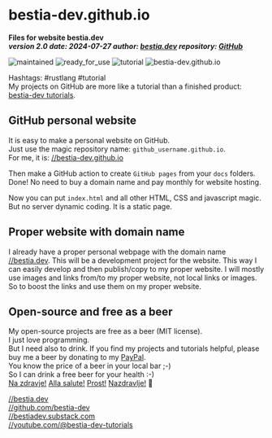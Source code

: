 [//]: # (auto_md_to_doc_comments segment start A)

# bestia-dev.github.io

**Files for website bestia.dev**  
***version 2.0 date: 2024-07-27  author: [bestia.dev](https://bestia.dev) repository: [GitHub](https://github.com/bestia-dev/bestia-dev.github.io)***  

 ![maintained](https://img.shields.io/badge/maintained-green)
 ![ready_for_use](https://img.shields.io/badge/ready_for_use-green)
 ![tutorial](https://img.shields.io/badge/tutorial-yellow)
 ![bestia-dev.github.io](https://bestia.dev/webpage_hit_counter/get_svg_image/1058713884.svg)

Hashtags: #rustlang #tutorial  
My projects on GitHub are more like a tutorial than a finished product: [bestia-dev tutorials](https://github.com/bestia-dev/tutorials_rust_wasm).

## GitHub personal website

It is easy to make a personal website on GitHub.  
Just use the magic repository name: `github_username.github.io`.  
For me, it is: [//bestia-dev.github.io](https://bestia-dev.github.io)

Then make a GitHub action to create `GitHub pages` from your `docs` folders.  
Done! No need to buy a domain name and pay monthly for website hosting.

Now you can put `index.html` and all other HTML, CSS and javascript magic.  
But no server dynamic coding. It is a static page.

## Proper website with domain name

I already have a proper personal webpage with the domain name [//bestia.dev](https://bestia.dev). This will be a development project for the website. This way I can easily develop and then publish/copy to my proper website.
I will mostly use images and links from/to my proper website, not local links or images. So to boost the links and use them on my proper website.  

## Open-source and free as a beer

My open-source projects are free as a beer (MIT license).  
I just love programming.  
But I need also to drink. If you find my projects and tutorials helpful, please buy me a beer by donating to my [PayPal](https://paypal.me/LucianoBestia).  
You know the price of a beer in your local bar ;-)  
So I can drink a free beer for your health :-)  
[Na zdravje!](https://translate.google.com/?hl=en&sl=sl&tl=en&text=Na%20zdravje&op=translate) [Alla salute!](https://dictionary.cambridge.org/dictionary/italian-english/alla-salute) [Prost!](https://dictionary.cambridge.org/dictionary/german-english/prost) [Nazdravlje!](https://matadornetwork.com/nights/how-to-say-cheers-in-50-languages/) 🍻

[//bestia.dev](https://bestia.dev)  
[//github.com/bestia-dev](https://github.com/bestia-dev)  
[//bestiadev.substack.com](https://bestiadev.substack.com)  
[//youtube.com/@bestia-dev-tutorials](https://youtube.com/@bestia-dev-tutorials)  

[//]: # (auto_md_to_doc_comments segment end A)
